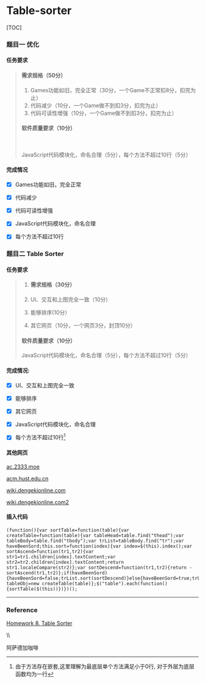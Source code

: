 # Table-sorter

[TOC]

### 题目一 优化

#### 任务要求

>#### 需求规格（50分）
>
>1. Games功能如旧，完全正常（30分，一个Game不正常扣8分，扣完为止）
>2. 代码减少（10分，一个Game做不到扣3分，扣完为止）
>3. 代码可读性增强（10分，一个Game做不到扣3分，扣完为止）
>
>
>
>#### 软件质量要求（10分）
>
> 
>
>JavaScript代码模块化，命名合理（5分），每个方法不超过10行（5分）



#### 完成情况

- [x] Games功能如旧，完全正常
- [x] 代码减少
- [x] 代码可读性增强
- [x] JavaScript代码模块化，命名合理
- [x] 每个方法不超过10行





### 题目二 Table Sorter 

#### 任务要求

>1. #### 需求规格（30分）
>
>   1. UI、交互和上图完全一致（10分）
>   2. 能够排序(10分）
>   3. 其它网页（10分，一个网页3分，封顶10分）
>
>   #### 软件质量要求（10分）
>
>   JavaScript代码模块化，命名合理（5分），每个方法不超过10行（5分）



#### 完成情况:

- [x] UI、交互和上图完全一致
- [x] 能够排序
- [x] 其它网页
- [x] JavaScript代码模块化，命名合理
- [x] 每个方法不超过10行[^注1]



#### 其他网页

[ac.2333.moe](https://ac.2333.moe/Problem.xhtml)

[acm.hust.edu.cn](http://acm.hust.edu.cn/problem/list)

[wiki.dengekionline.com](http://wiki.dengekionline.com/battlegirl/%E3%82%AC%E3%83%81%E3%83%A3%E6%AD%A6%E5%99%A8%E4%B8%80%E8%A6%A7)

[wiki.dengekionline.com2](http://wiki.dengekionline.com/battlegirl/%E3%83%A2%E3%83%81%E3%83%BC%E3%83%95%E6%AD%A6%E5%99%A8%E4%B8%80%E8%A6%A7)

#### 插入代码

```
(function(){var sortTable=function(table){var createTable=function(table){var tableHead=table.find("thead");var tableBody=table.find("tbody");var trList=tableBody.find("tr");var haveBeenSord;this.sort=function(index){var index=$(this).index();var sortAscend=function(tr1,tr2){var str1=tr1.children[index].textContent;var str2=tr2.children[index].textContent;return str1.localeCompare(str2)};var sortDescend=function(tr1,tr2){return -sortAscend(tr1,tr2)};if(haveBeenSord){haveBeenSord=false;trList.sort(sortDescend)}else{haveBeenSord=true;trList.sort(sortAscend)}tableBody.append(trList)};tableHead.find("th").bind("click",this.sort)};var tableObj=new createTable(table)};$("table").each(function(){sortTable($(this))})})();
```



---



### Reference

[Homework 8. Table Sorter](http://my.ss.sysu.edu.cn/wiki/display/WEB/Homework+8.+Table+Sorter)

\\\

阿萨德加咖啡

[^note]: 
[^注1]: 由于方法存在嵌套,这里理解为最底层单个方法满足小于0行, 对于外层为底层函数均为一行

 